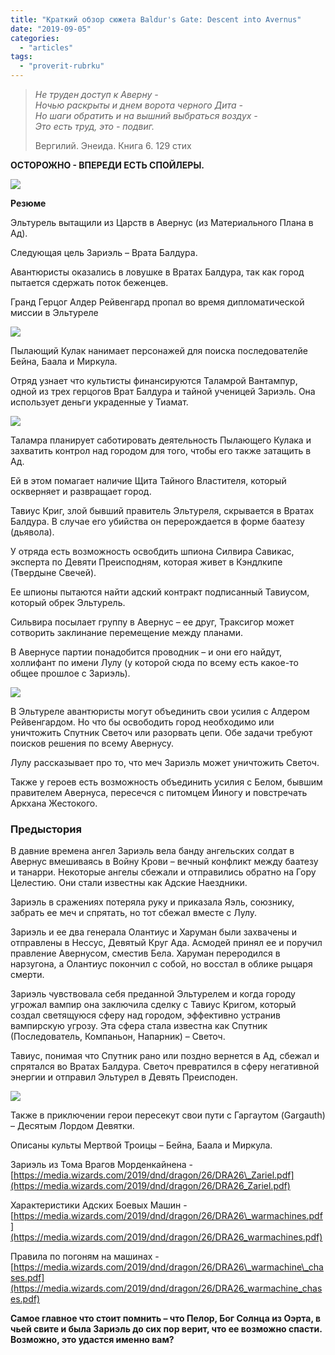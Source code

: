 ```yaml
---
title: "Краткий обзор сюжета Baldur's Gate: Descent into Avernus"
date: "2019-09-05"
categories: 
  - "articles"
tags: 
  - "proverit-rubrku"
---
```


> _Не труден доступ к Аверну - 
> Ночью раскрыты и днем ворота черного Дита - 
> Но шаги обратить и на вышний выбраться воздух - 
> Это есть труд, это - подвиг._
> 
> Вергилий. Энеида. Книга 6. 129 стих

**ОСТОРОЖНО - ВПЕРЕДИ ЕСТЬ СПОЙЛЕРЫ.**

![](https://i1.wp.com/adventurersleague.ru/wp-content/uploads/2019/09/319169-cn-1566851170685.jpg?fit=723%2C482&ssl=1)

**Резюме**

Эльтурель вытащили из Царств в Авернус (из Материального Плана в Ад).

Следующая цель Зариэль – Врата Балдура.

Авантюристы оказались в ловушке в Вратах Балдура, так как город пытается сдержать поток беженцев.

Гранд Герцог Алдер Рейвенгард пропал во время дипломатической миссии в Эльтуреле

![](https://i2.wp.com/adventurersleague.ru/wp-content/uploads/2019/09/319611-cn-1566851170690.jpg?fit=723%2C496&ssl=1)

Пылающий Кулак нанимает персонажей для поиска последователйе Бейна, Баала и Миркула.

Отряд узнает что культисты финансируются Таламрой Вантампур, одной из трех герцогов Врат Балдура и тайной ученицей Зариэль. Она использует деньги украденные у Тиамат.

![](https://cyborgsandmages.com/wp-content/uploads/2019/09/319190-cn-descent-1566851170688.jpg)

Таламра планирует саботировать деятельность Пылающего Кулака и захватить контрол над городом для того, чтобы его также затащить в Ад.

Ей в этом помагает наличие Щита Тайного Властителя, который оскверняет и развращает город.

Тавиус Криг, злой бывший правитель Эльтуреля, скрывается в Вратах Балдура. В случае его убийства он перерождается в форме баатезу (дьявола).

У отряда есть возможность освобдить шпиона Силвира Савикас, эксперта по Девяти Преисподням, которая живет в Кэндлкипе (Твердыне Свечей).

Ее шпионы пытаются найти адский контракт подписанный Тавиусом, который обрек Эльтурель.

Сильвира посылает группу в Авернус – ее друг, Траксигор может сотворить заклинание перемещение между планами.

В Авернусе партии понадобится проводник – и они его найдут, холлифант по имени Лулу (у которой сюда по всему есть какое-то общее прошлое с Зариэль).

![](https://cyborgsandmages.com/wp-content/uploads/2019/09/319610-cn-1566851170689-1.jpg)

В Эльтуреле авантюристы могут объединить свои усилия с Алдером Рейвенгардом. Но что бы освободить город необходимо или уничтожить Спутник Светоч или разорвать цепи. Обе задачи требуют поисков решения по всему Авернусу.

Лулу рассказывает про то, что меч Зариэль может уничтожить Светоч.

Также у героев есть возможность объединить усилия с Белом, бывшим правителем Авернуса, пересечся с питомцем Йиногу и повстречать Аркхана Жестокого.

### **Предыстория**

В давние времена ангел Зариэль вела банду ангельских солдат в Авернус вмешиваясь в Войну Крови – вечный конфликт между баатезу и танарри. Некоторые ангелы сбежали и отправились обратно на Гору Целестию. Они стали известны как Адские Наездники.

Зариэль в сражениях потеряла руку и приказала Яэль, союзнику, забрать ее меч и спрятать, но тот сбежал вместе с Лулу.

Зариэль и ее два генерала Олантиус и Харуман были захвачены и отправлены в Нессус, Девятый Круг Ада. Асмодей принял ее и поручил правление Авернусом, сместив Бела. Харуман переродился в нарзугона, а Олантиус покончил с собой, но восстал в облике рыцаря смерти.

Зариэль чувствовала себя преданной Эльтурелем и когда городу угрожал вампир она заключила сделку с Тавиус Кригом, который создал светящуюся сферу над городом, эффективно устранив вампирскую угрозу. Эта сфера стала известна как Спутник (Последователь, Компаньон, Напарник) – Светоч.

Тавиус, понимая что Спутник рано или поздно вернется в Ад, сбежал и спрятался во Вратах Балдура. Светоч превратился в сферу негативной энергии и отправил Эльтурел в Девять Преисподен.

![](https://cyborgsandmages.com/wp-content/uploads/2019/09/319612-cn-1566851170691-1.jpg)

Также в приключении герои пересекут свои пути с Гаргаутом (Gargauth) – Десятым Лордом Девятки.

Описаны культы Мертвой Троицы – Бейна, Баала и Миркула.

Зариэль из Тома Врагов Морденкайнена - [https://media.wizards.com/2019/dnd/dragon/26/DRA26\_Zariel.pdf](https://media.wizards.com/2019/dnd/dragon/26/DRA26_Zariel.pdf)

Характеристики Адских Боевых Машин - [https://media.wizards.com/2019/dnd/dragon/26/DRA26\_warmachines.pdf](https://media.wizards.com/2019/dnd/dragon/26/DRA26_warmachines.pdf)

Правила по погоням на машинах - [https://media.wizards.com/2019/dnd/dragon/26/DRA26\_warmachine\_chases.pdf](https://media.wizards.com/2019/dnd/dragon/26/DRA26_warmachine_chases.pdf)

**Самое главное что стоит помнить – что Пелор, Бог Солнца из Оэрта, в чьей свите и была Зариэль до сих пор верит, что ее возможно спасти. Возможно, это удастся именно вам?**
